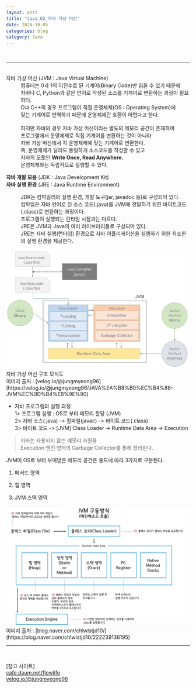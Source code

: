 ```yaml
---
layout: post
title: "Java_02_자바 가상 머신"
date: 2024-10-05
categories: blog
category: Java
---
```


<br>

---

<br>

<dt>자바 가상 머신 (JVM : Java Virtual Machine)<dd>
컴퓨터는 0과 1의 이진수로 된 기계어(Binary Code)만 읽을 수 있기 때문에 <br>
자바나 C, Python과 같은 언어로 작성된 소스를 기계어로 변환하는 과정이 필요하다.<br>
C나 C++의 경우 프로그램이 직접 운영체제(OS : Operating System)에 <br>
맞는 기계어로 번역하기 때문에 운영체제간 호환이 어렵다고 한다.<br>
<br>
하지만 자바의 경우 자바 가상 머신이라는 별도의 메모리 공간이 존재하여 <br>
프로그램에서 운영체제로 직접 기계어를 변환하는 것이 아니라 <br>
자바 가상 머신에서 각 운영체제에 맞는 기계어로 변환한다.<br>
즉, 운영체제가 달라도 동일하게 소스코드를 작성할 수 있고 <br>
자바의 모토인 <strong>Write Once, Read Anywhere.</strong> <br>
운영체제와는 독립적으로 실행할 수 있다.<br>
</dd></dt>

>
**자바 개발 모음** (JDK : Java Development Kit) <br>
**자바 실행 환경** (JRE : Java Runtime Environment)

<dd>
JDK는 컴파일러와 실행 환경, 개발 도구(jar, javadoc 등)로 구성되어 있다.<br>
컴파일은 자바 언어로 된 소스 코드(.java)를 JVM에 전달하기 위한 바이트코드(.class)로 변환하는 과정이다.<br>
프로그램이 실행되는 런타임 시점과는 다르다. 
</dd>

<dd>
JRE은 JVM과 Java의 여러 라이브러리들로 구성되어 있다.<br>
JRE는 자바 실행(런타임) 환경으로 자바 어플리케이션을 실행하기 위한 최소한의 실행 환경을 제공한다.<br>
</dd>
<br>

<div class="text-center">
    <img src="/assets/image/JVM 구성 모식도.png" class="image-responsive"/>
    <span>
        자바 가상 머신 구조 모식도<br>
    </span>
</div>
이미지 출처 : [velog.io/@jungmyeong96](https://velog.io/@jungmyeong96/JAVA%EA%B8%B0%EC%B4%88-JVM%EC%9D%B4%EB%9E%80)

- 자바 프로그램의 실행 과정 <br>
1> 프로그램 실행 : OS로 부터 메모리 할당 (JVM) <br>
2> 자바 소스(.java) -> 컴파일(javac) -> 바이트 코드(.class) <br>
3> 바이트 코드 -> [JVM]  Class Loader -> Runtime Data Area -> Execution <br>
> 자바는 사용되지 않는 메모리 자원을 <br> Execution 엔진 영역의 Garbage Collector를 통해 정리한다. <br>


JVM이 OS로 부터 부여받은 메모리 공간은 용도에 따라 3가지로 구분된다. <br>
1. 메서드 영역 <br>

2. 힙 영역 <br>

3. JVM 스택 영역 <br>

<div class="text-center">
    <img src="/assets/image/JVM_Memory.png" class="image-responsive"/>
    <span>
        <br>
    </span>
</div>
이미지 출처 : [blog.naver.com/chlwlstjd10/](https://blog.naver.com/chlwlstjd10/222239136195)



    
<br>
<hr>
<br>

[참고 사이트]<br>
[cafe.daum.net/flowlife](https://cafe.daum.net/flowlife/HqLo/3) <br>
[velog.io/@jungmyeong96](https://velog.io/@jungmyeong96/JAVA%EA%B8%B0%EC%B4%88-JVM%EC%9D%B4%EB%9E%80)